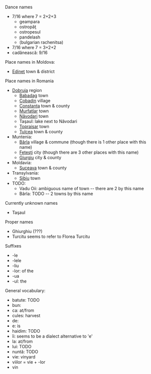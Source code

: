 Dance names
 - 7/16 where 7 = 2+2+3
   - geampara
   - ostropăţ
   - ostropesul
   - pandelash
   - (bulgarian rachenitsa)
 - 7/16 where 7 = 3+2+2
 - cadânească: 9/16

Place names in Moldova:
 - [Edineţ](https://en.wikipedia.org/wiki/Edineţ) town & district

Place names in Romania
 - [Dobruja](https://en.wikipedia.org/wiki/Dobruja) region
    - [Babadag](https://en.wikipedia.org/wiki/Babadag) town
    - [Cobadin](https://en.wikipedia.org/wiki/Cobadin) village
    - [Constanţa](https://en.wikipedia.org/wiki/Constanţa) town & county
    - [Murfatlar](https://en.wikipedia.org/wiki/Murfatlar) town
    - [Năvodari](https://en.wikipedia.org/wiki/Năvodari) town
    - Taşaul: lake next to Năvodari
    - [Topraisar](https://en.wikipedia.org/wiki/Topraisar) town
    - [Tulcea](https://en.wikipedia.org/wiki/Tulcea) town & county
 - Muntenia:
    - [Bârla](https://en.wikipedia.org/wiki/Bârla) village & commune (though there is 1 other place with this name)
    - [Feteşti](https://en.wikipedia.org/wiki/Feteşti) city (though there are 3 other places with this name)
    - [Giurgiu](https://en.wikipedia.org/wiki/Giurgiu) city & county
 - Moldavia:
    - [Suceava](https://en.wikipedia.org/wiki/Suceava) town & county
 - Transylvania:
    - [Sibiu](https://en.wikipedia.org/wiki/Suceava) town
 - TODO:
    - Vadu Oii: ambiguous name of town -- there are 2 by this name
    - Bârla: TODO -- 2 towns by this name

Currently unknown names
 - Taşaul

Proper names
 - Ghiurghiu (???)
 - Turcitu seems to refer to Florea Turcitu

Suffixes
 - -le
 - -lele
 - -liu
 - -lor: of the
 - -ua
 - -ul: the


General vocabulary:
 - batute: TODO
 - bun:
 - ca: at/from
 - cules: harvest
 - de:
 - e: is
 - haidim: TODO
 - îi: seems to be a dialect alternative to 'e'
 - la: at/from
 - lui: TODO
 - nuntă: TODO
 - vie: vinyard
 - viilor = vie + -lor
 - vin

